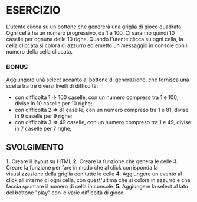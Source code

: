 # ESERCIZIO

L'utente clicca su un bottone che genererà una griglia di gioco quadrata.
Ogni cella ha un numero progressivo, da 1 a 100.
Ci saranno quindi 10 caselle per ognuna delle 10 righe.
Quando l'utente clicca su ogni cella, la cella cliccata si colora di azzurro ed emetto un messaggio in console con il numero della cella cliccata.

### BONUS

Aggiungere una select accanto al bottone di generazione, che fornisca una scelta tra tre diversi livelli di difficoltà:

- con difficoltà 1 => 100 caselle, con un numero compreso tra 1 e 100, divise in 10 caselle per 10 righe;
- con difficoltà 2 => 81 caselle, con un numero compreso tra 1 e 81, divise in 9 caselle per 9 righe;
- con difficoltà 3 => 49 caselle, con un numero compreso tra 1 e 49, divise in 7 caselle per 7 righe;

## SVOLGIMENTO

**1.** Creare il layout su HTML
**2.** Creare la funzione che genera le celle
**3.** Creare la funzione per fare in modo che al click corrisponda la visualizzazione della griglia con tutte le celle
**4.** Aggiungere un evento al click all'interno di ogni cella, con quest'ultima che si colora in azzurro e che faccia spuntare il numero di cella in console.
**5.** Aggiungere la select al lato del bottone "play" con le varie difficoltà di gioco
